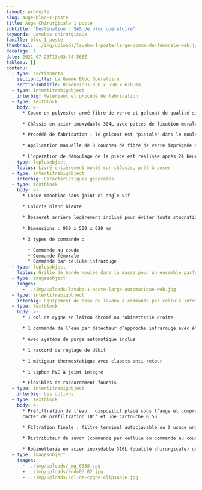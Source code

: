 ```yaml
---
layout: produits
slug: auge-bloc-1-poste
title: Auge Chirurgicale 1 poste
subtitle: "Destination : SAS de bloc opératoire"
keywords: Lavabos chirurgicaux
famille: bloc_1_poste
thumbnail: ../img/uploads/lavabo-1-poste-large-commande-fémorale-web.jpg
decalage: 1
date: 2021-07-23T13:03:54.568Z
tableau: []
contenu:
  - type: sectionmeta
    sectiontitle: La Gamme Bloc Opératoire
    sectionsubtitle: Dimensions 950 x 550 x 620 mm
  - type: intertitrebigobject
    interbig: Matériaux et procédé de fabrication
  - type: textblock
    body: >-
      * Coque en polyester armé fibre de verre et gelcoat de qualité sanitaire

      * Châssis en acier inoxydable 304L avec pattes de fixation murale  

      * Procédé de fabrication : le gelcoat est "pistolé" dans le moule, et non pas appliqué comme une peinture, ce qui garantit une résistance bien plus importante

      * Application manuelle de 3 couches de fibre de verre imprégnée de résine écologique à faible teneur en styrène teintée dans la masse, pour une épaisseur finale de 4 mm

      * L'opération de démoulage de la pièce est réalisée après 24 heures.
  - type: leplusobject
    leplus: Livré entièrement monté sur châssis, prêt à poser
  - type: intertitrebigobject
    interbig: Caractéristiques générales
  - type: textblock
    body: >-
      * Coque monobloc sans joint ni angle vif 

      * Coloris blanc bleuté

      * Dosseret arrière légèrement incliné pour éviter toute stagnation de l’eau

      * Dimensions : 950 x 550 x 620 mm

      * 3 types de commande :

        * Commande au coude
        * Commande fémorale
        * Commande par cellule infrarouge
  - type: leplusobject
    leplus: Grille de bonde moulée dans la masse pour un ensemble parfaitement monobloc
  - type: imagesobject
    images:
      - ../img/uploads/lavabo-1-poste-large-automatique-web.jpg
  - type: intertitrebigobject
    interbig: Equipement de base du lavabo à commande par cellule infrarouge
  - type: textblock
    body: >-
      * 1 col de cygne en laiton chromé ou robinetterie droite

      * 1 commande de l’eau par détecteur d’approche infrarouge avec électrovanne bistable 1/2" 6Vcc

      * Avec système de purge automatique inclus

      * 1 raccord de réglage de débit

      * 1 mitigeur thermostatique avec clapets anti-retour

      * 1 siphon PVC à joint intégré

      * Flexibles de raccordement fournis
  - type: intertitrebigobject
    interbig: Les options
  - type: textblock
    body: >-
      * Préfiltration de l'eau : dispositif placé sous l’auge et comprenant un
      carter de préfiltration 10’’ et une cartouche 0,5µ

      * Filtration finale : filtre terminal autoclavable ou à usage unique avec raccord rapide pour adaptation sur le col de cygne

      * Distributeur de savon (commande par cellule ou commande au coude)

      * Robinetterie en acier inoxydable 316L (qualité chirurgicale) déclipsable et autoclavable.
  - type: imagesobject
    images:
      - ../img/uploads/_mg_6338.jpg
      - ../img/uploads/endo03_02.jpg
      - ../img/uploads/col-de-cygne-clipsable.jpg
---
```

